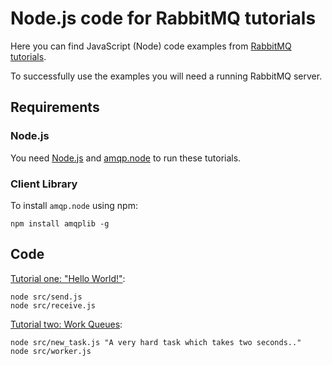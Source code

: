 # Node.js code for RabbitMQ tutorials

Here you can find JavaScript (Node) code examples from [RabbitMQ
tutorials](https://www.rabbitmq.com/getstarted.html).

To successfully use the examples you will need a running RabbitMQ server.

## Requirements

### Node.js

You need [Node.js](https://nodejs.org/en/download/) and [amqp.node](https://github.com/squaremo/amqp.node)
to run these tutorials.


### Client Library

To install `amqp.node` using npm:

    npm install amqplib -g

## Code

[Tutorial one: "Hello World!"](https://www.rabbitmq.com/tutorials/tutorial-one-javascript.html):

    node src/send.js
    node src/receive.js


[Tutorial two: Work Queues](https://www.rabbitmq.com/tutorials/tutorial-two-javascript.html):

    node src/new_task.js "A very hard task which takes two seconds.."
    node src/worker.js
